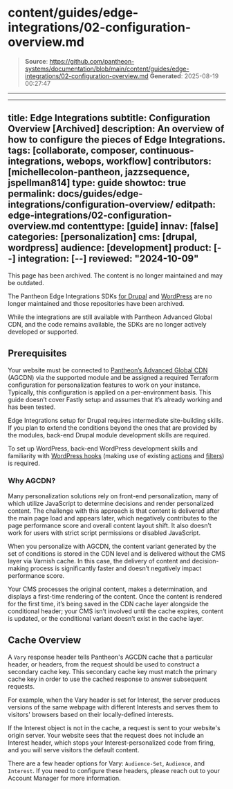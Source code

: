 # content/guides/edge-integrations/02-configuration-overview.md

> **Source**: https://github.com/pantheon-systems/documentation/blob/main/content/guides/edge-integrations/02-configuration-overview.md
> **Generated**: 2025-08-19 00:27:47

---

---
title: Edge Integrations
subtitle: Configuration Overview [Archived]
description: An overview of how to configure the pieces of Edge Integrations.
tags: [collaborate, composer, continuous-integrations, webops, workflow]
contributors: [michellecolon-pantheon, jazzsequence, jspellman814]
type: guide
showtoc: true
permalink: docs/guides/edge-integrations/configuration-overview/
editpath: edge-integrations/02-configuration-overview.md
contenttype: [guide]
innav: [false]
categories: [personalization]
cms: [drupal, wordpress]
audience: [development]
product: [--]
integration: [--]
reviewed: "2024-10-09"
---

<Alert title="Warning" type="danger">

This page has been archived. The content is no longer maintained and may be outdated.

The Pantheon Edge Integrations SDKs [for Drupal](https://github.com/pantheon-systems/edge-integrations-drupal-sdk) and [WordPress](https://github.com/pantheon-systems/edge-integrations-wordpress-sdk) are no longer maintained and those repositories have been archived.

While the integrations are still available with Pantheon Advanced Global CDN, and the code remains available, the SDKs are no longer actively developed or supported.

</Alert>

## Prerequisites

Your website must be connected to [Pantheon’s Advanced Global CDN](/guides/professional-services/advanced-global-cdn) (AGCDN) via the supported module and be assigned a required Terraform configuration for personalization features to work on your instance. Typically, this configuration is applied on a per-environment basis. This guide doesn’t cover Fastly setup and assumes that it’s already working and has been tested.

Edge Integrations setup for Drupal requires intermediate site-building skills. If you plan to extend the conditions beyond the ones that are provided by the modules, back-end Drupal module development skills are required.

To set up WordPress, back-end WordPress development skills and familiarity with [WordPress hooks](https://developer.wordpress.org/plugins/hooks/) (making use of existing [actions](https://developer.wordpress.org/plugins/hooks/actions/) and [filters](https://developer.wordpress.org/plugins/hooks/filters/)) is required.

### Why AGCDN?

Many personalization solutions rely on front-end personalization, many of which utilize JavaScript to determine decisions and render personalized content. The challenge with this approach is that content is delivered after the main page load and appears later, which negatively contributes to the page performance score and overall content layout shift. It also doesn’t work for users with strict script permissions or disabled JavaScript.

When you personalize with AGCDN, the content variant generated by the set of conditions is stored in the CDN level and is delivered without the CMS layer via Varnish cache. In this case, the delivery of content and decision-making process is significantly faster and doesn’t negatively impact performance score.

Your CMS processes the original content, makes a determination, and displays a first-time rendering of the content. Once the content is rendered for the first time, it’s being saved in the CDN cache layer alongside the conditional header; your CMS isn’t involved until the cache expires, content is updated, or the conditional variant doesn’t exist in the cache layer.

## Cache Overview

A `Vary` response header tells Pantheon's AGCDN cache that a particular header, or headers, from the request should be used to construct a secondary cache key. This secondary cache key must match the primary cache key in order to use the cached response to answer subsequent requests.

For example, when the Vary header is set for Interest, the server produces versions of the same webpage with different Interests and serves them to visitors' browsers based on their locally-defined interests.

If the Interest object is not in the cache, a request is sent to your website's origin server. Your website sees that the request does not include an Interest header, which stops your Interest-personalized code from firing, and you will serve visitors the default content.

There are a few header options for Vary: `Audience-Set`, `Audience`, and `Interest`. If you need to configure these headers, please reach out to your Account Manager for more information.
